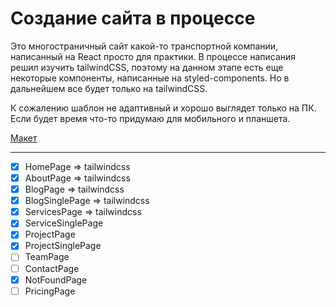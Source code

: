 # Создание сайта в процессе

Это многостраничный сайт какой-то транспортной компании, написанный на React
просто для практики. В процессе написания решил изучить tailwindCSS, поэтому на
данном этапе есть еще некоторые компоненты, написанные на styled-components. Но
в дальнейшем все будет только на tailwindCSS.

К сожалению шаблон не адаптивный и хорошо выглядет только на ПК. Если будет
время что-то придумаю для мобильного и планшета.

[Макет](<https://www.figma.com/file/QLmknH7VJCpJ01POwkoNlM/Transport-and-Logistics-Webflow-Website-Template-(Community)-(Copy)?type=design&node-id=1-327&mode=design&t=ugv6bgMFdvoNa0qv-0>)

---

- [x] HomePage => tailwindcss
- [x] AboutPage => tailwindcss
- [x] BlogPage => tailwindcss
- [x] BlogSinglePage => tailwindcss
- [x] ServicesPage => tailwindcss
- [x] ServiceSinglePage
- [x] ProjectPage
- [x] ProjectSinglePage
- [ ] TeamPage
- [ ] ContactPage
- [x] NotFoundPage
- [ ] PricingPage
